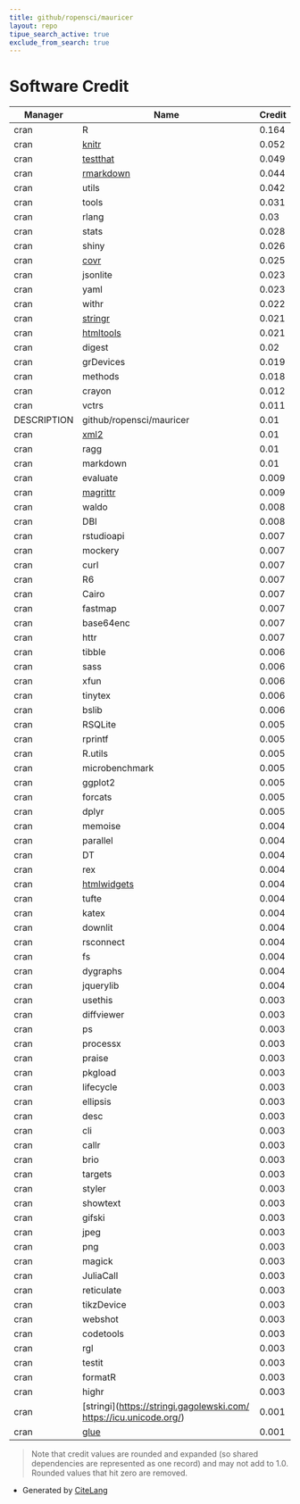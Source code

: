 ```yaml
---
title: github/ropensci/mauricer
layout: repo
tipue_search_active: true
exclude_from_search: true
---
```

# Software Credit

|Manager|Name|Credit|
|-------|----|------|
|cran|R|0.164|
|cran|[knitr](https://yihui.org/knitr/)|0.052|
|cran|[testthat](https://testthat.r-lib.org)|0.049|
|cran|[rmarkdown](https://github.com/rstudio/rmarkdown)|0.044|
|cran|utils|0.042|
|cran|tools|0.031|
|cran|rlang|0.03|
|cran|stats|0.028|
|cran|shiny|0.026|
|cran|[covr](https://covr.r-lib.org)|0.025|
|cran|jsonlite|0.023|
|cran|yaml|0.023|
|cran|withr|0.022|
|cran|[stringr](http://stringr.tidyverse.org)|0.021|
|cran|[htmltools](https://github.com/rstudio/htmltools)|0.021|
|cran|digest|0.02|
|cran|grDevices|0.019|
|cran|methods|0.018|
|cran|crayon|0.012|
|cran|vctrs|0.011|
|DESCRIPTION|github/ropensci/mauricer|0.01|
|cran|[xml2](https://xml2.r-lib.org/)|0.01|
|cran|ragg|0.01|
|cran|markdown|0.01|
|cran|evaluate|0.009|
|cran|[magrittr](https://magrittr.tidyverse.org)|0.009|
|cran|waldo|0.008|
|cran|DBI|0.008|
|cran|rstudioapi|0.007|
|cran|mockery|0.007|
|cran|curl|0.007|
|cran|R6|0.007|
|cran|Cairo|0.007|
|cran|fastmap|0.007|
|cran|base64enc|0.007|
|cran|httr|0.007|
|cran|tibble|0.006|
|cran|sass|0.006|
|cran|xfun|0.006|
|cran|tinytex|0.006|
|cran|bslib|0.006|
|cran|RSQLite|0.005|
|cran|rprintf|0.005|
|cran|R.utils|0.005|
|cran|microbenchmark|0.005|
|cran|ggplot2|0.005|
|cran|forcats|0.005|
|cran|dplyr|0.005|
|cran|memoise|0.004|
|cran|parallel|0.004|
|cran|DT|0.004|
|cran|rex|0.004|
|cran|[htmlwidgets](https://github.com/ramnathv/htmlwidgets)|0.004|
|cran|tufte|0.004|
|cran|katex|0.004|
|cran|downlit|0.004|
|cran|rsconnect|0.004|
|cran|fs|0.004|
|cran|dygraphs|0.004|
|cran|jquerylib|0.004|
|cran|usethis|0.003|
|cran|diffviewer|0.003|
|cran|ps|0.003|
|cran|processx|0.003|
|cran|praise|0.003|
|cran|pkgload|0.003|
|cran|lifecycle|0.003|
|cran|ellipsis|0.003|
|cran|desc|0.003|
|cran|cli|0.003|
|cran|callr|0.003|
|cran|brio|0.003|
|cran|targets|0.003|
|cran|styler|0.003|
|cran|showtext|0.003|
|cran|gifski|0.003|
|cran|jpeg|0.003|
|cran|png|0.003|
|cran|magick|0.003|
|cran|JuliaCall|0.003|
|cran|reticulate|0.003|
|cran|tikzDevice|0.003|
|cran|webshot|0.003|
|cran|codetools|0.003|
|cran|rgl|0.003|
|cran|testit|0.003|
|cran|formatR|0.003|
|cran|highr|0.003|
|cran|[stringi](https://stringi.gagolewski.com/ https://icu.unicode.org/)|0.001|
|cran|[glue](https://github.com/tidyverse/glue)|0.001|


> Note that credit values are rounded and expanded (so shared dependencies are represented as one record) and may not add to 1.0. Rounded values that hit zero are removed.


- Generated by [CiteLang](https://github.com/vsoch/citelang)
